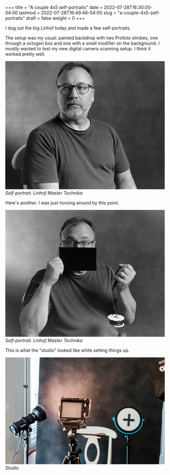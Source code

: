 +++
title = "A couple 4x5 self-portraits"
date = 2022-07-28T16:30:00-04:00
lastmod = 2022-07-28T16:49:48-04:00
slug = "a-couple-4x5-self-portraits"
draft = false
weight = 0
+++

I dug out the big Linhof today and made a few self-portraits.

<!--more-->

The setup was my usual: painted backdrop with two Profoto strobes, one through a octogon box and one with a small modifier on the background. I mostly wanted to test my new digital camera scanning setup. I think it worked pretty well.

![Self-portrait](scan1.jpg)
*Self-portrait. Linhof Master Technika*


Here's another. I was just horsing around by this point.

![Self-portrait](scan2.jpg)
*Self-portrait. Linhof Master Technika*

This is what the "studio" looked like while setting things up.

![Studio](setup.jpg)
*Studio*

[//]: # "Exported with love from a post written in Org mode"
[//]: # "- https://github.com/kaushalmodi/ox-hugo"
